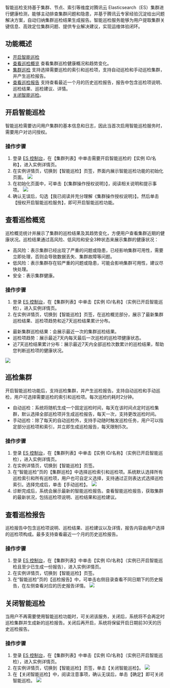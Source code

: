 智能巡检支持基于集群、节点、索引等维度对腾讯云 Elasticsearch（ES）集群进行健康检测，能够主动排查集群问题和隐患，并基于腾讯云专家经验沉淀给出问题解决方案，自动归纳集群巡检结果生成报告。智能巡检服务能够为用户提取集群关键信息、高效定位集群问题、提供专业解决建议，实现运维体验闭环。

## 功能概述
- [开启智能巡检](#jump1)
- [查看巡检概览](#jump2)
查看集群巡检健康概况和趋势变化。
- [集群巡检](#jump3)
支持选择需要巡检的索引和巡检项，支持自动巡检和手动巡检集群，并产生巡检报告。
- [查看巡检报告](#jump4)
支持查看最近一个月的历史巡检报告，报告中包含巡检项说明、巡检结果、巡检建议、详情。
- [关闭智能巡检](#jump5)。

[](id:jump1)
## 开启智能巡检
智能巡检需要访问用户集群的基本信息和日志，因此当首次启用智能巡检服务时，需要用户对访问授权。

### 操作步骤
1. 登录 [ES 控制台](https://console.cloud.tencent.com/es)，在【集群列表】中单击需要开启智能巡检的【实例 ID/名称】，进入实例详情页。
2. 在实例详情页，切换到【智能巡检】页签，界面内展示智能巡检功能的初始化页面。
![](https://main.qcloudimg.com/raw/fc7fba898936fbcc15382561171796d4.png)
3. 在初始化页面中，可单击【《集群操作授权说明》】，阅读相关说明和提示事项。
![](https://main.qcloudimg.com/raw/adc11afecbb6de8a980b18f60a089bd1.png)
4. 确认无误后，勾选【我已阅读并充分理解《集群操作授权说明》】。然后单击【授权开启智能巡检服务】，即可开启智能巡检功能。


[](id:jump2)
## 查看巡检概览
巡检概览统计并展示了集群的巡检结果及其趋势变化，方便用户查看集群近期的健康状况。巡检结果通过高风险、低风险和安全3种状态来展示集群的健康状况：
- 高风险：表示集群已经出现了严重的问题或隐患，已经影响集群可用性，需要立即处理，否则会导致数据丢失、集群故障等问题。
- 低风险：表示集群存在较严重的问题或隐患，可能会影响集群可用性，建议尽快处理。
- 安全：表示集群健康。

### 操作步骤
1. 登录 [ES 控制台](https://console.cloud.tencent.com/es)，在【集群列表】中单击【实例 ID/名称】（实例已开启智能巡检），进入实例详情页。
2. 在实例详情页，切换到【智能巡检】页签，在巡检概览部分，展示了最新集群巡检结果、巡检项趋势和近7天巡检结果累计分布。
 - 最新集群巡检结果：会展示最近一次的集群巡检结果。
 - 巡检项趋势：展示最近7天内每天最后一次巡检的巡检项健康状态。
 - 近7天巡检结果累计分布：展示最近7天内全部巡检次数累计的巡检结果，帮助您判断巡检项的健康状况。

![](https://main.qcloudimg.com/raw/a617b7dc50d2919adad0477841dd9029.jpg)

[](id:jump3)
## 巡检集群
开启智能巡检功能后，支持巡检集群，并产生巡检报告。支持自动巡检和手动巡检，用户可选择需要巡检的索引和巡检项。每次巡检约耗时2分钟。
- 自动巡检：系统将随机生成一个固定巡检时间，每天在该时间点定时巡检集群，默认选择全部巡检项并生成巡检报告，每天一次，支持更改巡检时间。
- 手动巡检：除了每天的自动巡检外，支持手动随时触发巡检任务，用户可以指定部分巡检项和索引，并立即生成巡检报告，每天限制5次。

### 操作步骤
1. 登录 [ES 控制台](https://console.cloud.tencent.com/es)，在【集群列表】中单击【实例 ID/名称】（实例已开启智能巡检），进入实例详情页。
2. 在实例详情页，切换到【智能巡检】页签。
3. 在“智能巡检”页的【集群巡检】中选择巡检索引和巡检项。系统默认选择所有巡检索引和所有巡检项，用户也可自定义选择，支持通过正则表达式选择巡检索引。选择完成后，单击【手动巡检】。
![](https://main.qcloudimg.com/raw/2b8efa4a93d9cb7cd0fa97042618e2ea.png)
3. 诊断完成后，系统会展示最新的智能巡检报告。查看智能巡检报告，获取集群的最新状况，包括巡检项说明、巡检结果和巡检建议。

[](id:jump4)
## 查看巡检报告
巡检报告中包含巡检项说明、巡检结果、巡检建议以及详情，报告内容由用户选择的巡检项构成。最多支持查看最近一个月的历史巡检报告。

### 操作步骤
1. 登录 [ES 控制台](https://console.cloud.tencent.com/es)，在【集群列表】中单击【实例 ID/名称】（实例已开启智能巡检且至少已生成一份报告），进入实例详情页。
2. 在实例详情页，切换到【智能巡检】页签。
3. 在“智能巡检”页的【巡检报告】中，可单击右侧目录查看不同日期下的历史报告，在左侧查看对应的历史报告详情。
![](https://main.qcloudimg.com/raw/18bdedafac1fbc3a1cdde68e8e512c12.jpg)

[](id:jump5)
## 关闭智能巡检
当用户不再需要使用智能巡检功能时，可关闭该服务，关闭后，系统将不会再定时巡检集群并生成新的巡检报告。关闭后再开启，系统将保留开启日期前30天的历史巡检报告。

### 操作步骤
1. 登录 [ES 控制台](https://console.cloud.tencent.com/es)，在【集群列表】中单击【实例 ID/名称】（实例已开启智能巡检），进入实例详情页。
2. 在实例详情页，切换到【智能巡检】页签，单击【关闭智能巡检】。
![](https://main.qcloudimg.com/raw/453aca142955cb8b15c2f1ce0d186f5e.png)
3. 在【关闭智能巡检】中，阅读注意事项，确认无误后，单击【确定】即可关闭智能巡检。
![](https://main.qcloudimg.com/raw/fc13957e51ff7d104bdd4596870c8720.jpg)
